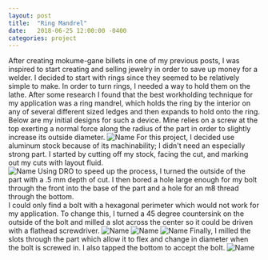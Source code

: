 ```yaml
---
layout: post
title:  "Ring Mandrel"
date:   2018-06-25 12:00:00 -0400
categories: project
---
```

  After creating mokume-gane billets in one of my previous posts, I was inspired to start creating and selling jewelry in order to save up money for a welder.  I decided to start with rings since they seemed to be relatively simple to make.  In order to turn rings, I needed a way to hold them on the lathe.  After some research I found that the best workholding technique for my application was a ring mandrel, which holds the ring by the interior on any of several different sized ledges and then expands to hold onto the ring.  Below are my initial designs for such a device.  Mine relies on a screw at the top exerting a normal force along the radius of the part in order to slightly increase its outside diameter.
  ![Name](/assets/images/ring-mandrel/pictureName.jpg)
  For this project, I decided use aluminum stock because of its machinability; I didn't need an especially strong part.  I started by cutting off my stock, facing the cut, and marking out my cuts with layout fluid.  
  ![Name](/assets/images/ring-mandrel/pictureName.jpg)
  Using DRO to speed up the process, I turned the outside of the part with a .5 mm depth of cut.  I then bored a hole large enough for my bolt through the front into the base of the part and a hole for an m8 thread through the bottom.  
  I could only find a bolt with a hexagonal perimeter which would not work for my application.  To change this, I turned a 45 degree countersink on the outside of the bolt and milled a slot across the center so it could be driven with a flathead screwdriver.
  ![Name](/assets/images/ring-mandrel/pictureName.jpg)
  ![Name](/assets/images/ring-mandrel/pictureName.jpg)
  ![Name](/assets/images/ring-mandrel/pictureName.jpg)
  Finally, I milled the slots through the part which allow it to flex and change in diameter when the bolt is screwed in.  I also tapped the bottom to accept the bolt.
  ![Name](/assets/images/ring-mandrel/pictureName.jpg)
